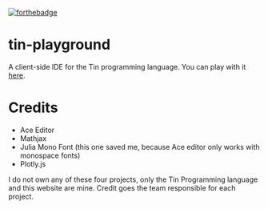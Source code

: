 [![forthebadge](https://forthebadge.com/images/badges/gluten-free.svg)](https://forthebadge.com)

# tin-playground
A client-side IDE for the Tin programming language. You can play with it [here](https://tin-playground.onrender.com/).

# Credits
- Ace Editor
- Mathjax
- Julia Mono Font (this one saved me, because Ace editor only works with monospace fonts)
- Plotly.js

I do not own any of these four projects, only the Tin Programming language and this website are mine. Credit goes the team responsible for each project.